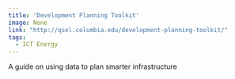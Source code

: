 ```yaml
---
title: 'Development Planning Toolkit'
image: None
link: "http://qsel.columbia.edu/development-planning-toolkit/"
tags:
  - ICT Energy
---
```


 A guide on using data to plan smarter infrastructure

